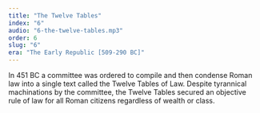 ```yaml
---
title: "The Twelve Tables"
index: "6"
audio: "6-the-twelve-tables.mp3"
order: 6
slug: "6"
era: "The Early Republic [509-290 BC]"
---
```


In 451 BC a committee was ordered to compile and then condense Roman law into a single text called the Twelve Tables of Law. Despite tyrannical machinations by the committee, the Twelve Tables secured an objective rule of law for all Roman citizens regardless of wealth or class.


